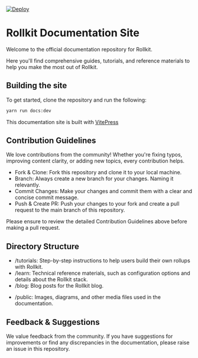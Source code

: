 [![Deploy](https://github.com/rollkit/docs/actions/workflows/deploy.yml/badge.svg)](https://github.com/rollkit/docs/actions/workflows/deploy.yml)

# Rollkit Documentation Site

Welcome to the official documentation repository for Rollkit.

Here you'll find comprehensive guides, tutorials, and reference materials to help you make the most out of Rollkit.

## Building the site

To get started, clone the repository and run the following:

```bash
yarn run docs:dev
```

This documentation site is built with [VitePress](https://vitepress.dev)

## Contribution Guidelines

We love contributions from the community! Whether you're fixing typos, improving content clarity, or adding new topics, every contribution helps.

* Fork & Clone: Fork this repository and clone it to your local machine.
* Branch: Always create a new branch for your changes. Naming it relevantly.
* Commit Changes: Make your changes and commit them with a clear and concise commit message.
* Push & Create PR: Push your changes to your fork and create a pull request to the main branch of this repository.

Please ensure to review the detailed Contribution Guidelines above before making a pull request.

## Directory Structure

* /tutorials: Step-by-step instructions to help users build their own rollups with Rollkit.
* /learn: Technical reference materials, such as configuration options and details about the Rollkit stack.
* /blog: Blog posts for the Rollkit blog.
<!-- * /guides [WIP]: In-depth articles that cover specific topics in detail. -->
* /public: Images, diagrams, and other media files used in the documentation.

## Feedback & Suggestions

We value feedback from the community. If you have suggestions for improvements or find any discrepancies in the documentation, please raise an issue in this repository.
